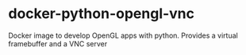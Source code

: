 # docker-python-opengl-vnc
Docker image to develop OpenGL apps with python. Provides a virtual framebuffer and a VNC server
